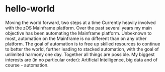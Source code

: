 # hello-world
Moving the world forward, two steps at a time
Currently heavily involved with the zOS Mainframe platform.  Over the past several years my main objective has been automating the Mainframe platform.  Unbeknown to most, automation on the Mainframe is no different than on any other platform.  The goal of automation is to free up skilled resources to continue to better the world, further leading to stacked automation, with the goal of unlimited harmony one day.  Together all things are possible. 
My biggest interests are (in no particular order):  Artificial Intelligence, big data and of course - automation. 
